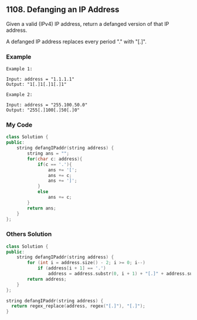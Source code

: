 ## 1108. Defanging an IP Address

Given a valid (IPv4) IP address, return a defanged version of that IP address.

A defanged IP address replaces every period "." with "[.]".

### Example
```
Example 1:

Input: address = "1.1.1.1"
Output: "1[.]1[.]1[.]1"

Example 2:

Input: address = "255.100.50.0"
Output: "255[.]100[.]50[.]0"
```

### My Code
```c++
class Solution {
public:
    string defangIPaddr(string address) {
        string ans = "";
        for(char c: address){
            if(c == '.'){
                ans += '[';
                ans += c;
                ans += ']';
            }
            else
                ans += c;
        }
        return ans;
    }
};
```


### Others Solution
```c++
class Solution {
public:
    string defangIPaddr(string address) {
        for (int i = address.size() - 2; i >= 0; i--)
            if (address[i + 1] == '.')
                address = address.substr(0, i + 1) + "[.]" + address.substr(i + 2);
        return address;
    }
};
```

```c++
string defangIPaddr(string address) {
  return regex_replace(address, regex("[.]"), "[.]");
}
```

